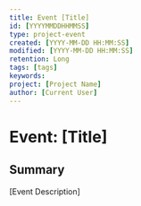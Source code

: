 ```yaml
---
title: Event [Title]
id: [YYYYMMDDHHMMSS] 
type: project-event
created: [YYYY-MM-DD HH:MM:SS] 
modified: [YYYY-MM-DD HH:MM:SS] 
retention: Long
tags: [tags]
keywords: 
project: [Project Name]
author: [Current User]
---
```


# Event: [Title]

## Summary

[Event Description]


